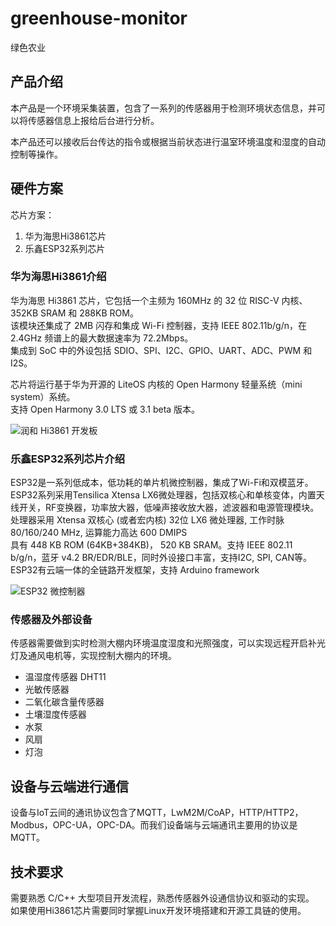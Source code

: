 # greenhouse-monitor

绿色农业

## 产品介绍

本产品是一个环境采集装置，包含了一系列的传感器用于检测环境状态信息，并可以将传感器信息上报给后台进行分析。

本产品还可以接收后台传达的指令或根据当前状态进行温室环境温度和湿度的自动控制等操作。

## 硬件方案

芯片方案：

1. 华为海思Hi3861芯片
2. 乐鑫ESP32系列芯片

### 华为海思Hi3861介绍

华为海思 Hi3861 芯片，它包括一个主频为 160MHz 的 32 位 RISC-V 内核、352KB SRAM 和 288KB ROM。  
该模块还集成了 2MB 闪存和集成 Wi-Fi 控制器，支持 IEEE 802.11b/g/n，在 2.4GHz 频谱上的最大数据速率为 72.2Mbps。  
集成到 SoC 中的外设包括 SDIO、SPI、I2C、GPIO、UART、ADC、PWM 和 I2S。

芯片将运行基于华为开源的 LiteOS 内核的 Open Harmony 轻量系统（mini system）系统。  
支持 Open Harmony 3.0 LTS 或 3.1 beta 版本。  

![润和 Hi3861 开发板](https://static.sitestack.cn/projects/openharmony-1.0-zh-cn/quick-start/figures/Hi3861-WLAN%E6%A8%A1%E7%BB%84%E5%A4%96%E8%A7%82%E5%9B%BE.png)

### 乐鑫ESP32系列芯片介绍

ESP32是一系列低成本，低功耗的单片机微控制器，集成了Wi-Fi和双模蓝牙。 ESP32系列采用Tensilica Xtensa LX6微处理器，包括双核心和单核变体，内置天线开关，RF变换器，功率放大器，低噪声接收放大器，滤波器和电源管理模块。  
处理器采用 Xtensa 双核心 (或者宏内核) 32位 LX6 微处理器, 工作时脉 80/160/240 MHz, 运算能力高达 600 DMIPS  
具有 448 KB ROM (64KB+384KB)， 520 KB SRAM。支持 IEEE 802.11 b/g/n，蓝牙 v4.2 BR/EDR/BLE，同时外设接口丰富，支持I2C, SPI, CAN等。  
ESP32有云端一体的全链路开发框架，支持 Arduino framework  

![ESP32 微控制器](https://upload.wikimedia.org/wikipedia/commons/3/33/Espressif_ESP-WROOM-32_Wi-Fi_%26_Bluetooth_Module.jpg)

### 传感器及外部设备

传感器需要做到实时检测大棚内环境温度湿度和光照强度，可以实现远程开启补光灯及通风电机等，实现控制大棚内的环境。

- 温湿度传感器 DHT11
- 光敏传感器
- 二氧化碳含量传感器
- 土壤湿度传感器
- 水泵
- 风扇
- 灯泡

## 设备与云端进行通信

设备与IoT云间的通讯协议包含了MQTT，LwM2M/CoAP，HTTP/HTTP2，Modbus，OPC-UA，OPC-DA。而我们设备端与云端通讯主要用的协议是MQTT。

## 技术要求

需要熟悉 C/C++ 大型项目开发流程，熟悉传感器外设通信协议和驱动的实现。  
如果使用Hi3861芯片需要同时掌握Linux开发环境搭建和开源工具链的使用。
